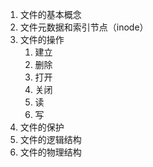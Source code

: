 
1. 文件的基本概念
2. 文件元数据和索引节点（inode）
3. 文件的操作
	1. 建立
	2. 删除
	3. 打开
	4. 关闭
	5. 读
	6. 写
4. 文件的保护
5. 文件的逻辑结构
6. 文件的物理结构